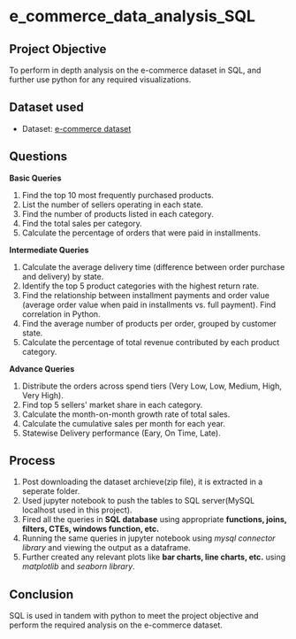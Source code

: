 # e_commerce_data_analysis_SQL

## Project Objective
To perform in depth analysis on the e-commerce dataset in SQL, and further use python for any required visualizations.

## Dataset used
- Dataset: <a href="https://www.kaggle.com/datasets/devarajv88/target-dataset">e-commerce dataset</a>

## Questions
**Basic Queries**<br>
1. Find the top 10 most frequently purchased products.
2. List the number of sellers operating in each state.
3. Find the number of products listed in each category.
4. Find the total sales per category.
5. Calculate the percentage of orders that were paid in installments.


**Intermediate Queries**<br>
1. Calculate the average delivery time (difference between order purchase and delivery) by state.
2. Identify the top 5 product categories with the highest return rate.
3. Find the relationship between installment payments and order value (average order value when paid in installments vs. full payment). Find correlation in Python.
4. Find the average number of products per order, grouped by customer state.
5. Calculate the percentage of total revenue contributed by each product category.


**Advance Queries**<br>
1. Distribute the orders across spend tiers (Very Low, Low, Medium, High, Very High).
2. Find top 5 sellers' market share in each category.
3. Calculate the month-on-month growth rate of total sales. 
4. Calculate the cumulative sales per month for each year.
5. Statewise Delivery performance (Eary, On Time, Late).


## Process
1. Post downloading the dataset archieve(zip file), it is extracted in a seperate folder.
2. Used jupyter notebook to push the tables to SQL server(MySQL localhost used in this project).
3. Fired all the queries in **SQL database** using appropriate **functions, joins, filters, CTEs, windows function, etc.**
4. Running the same queries in jupyter notebook using _mysql connector library_ and viewing the output as a dataframe.
5. Further created any relevant plots like **bar charts, line charts, etc.** using _matplotlib_ and _seaborn library_.

## Conclusion
SQL is used in tandem with python to meet the project objective and perform the required analysis on the e-commerce dataset.
